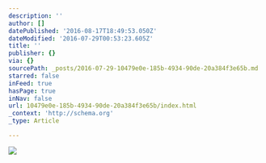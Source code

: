 ```yaml
---
description: ''
author: []
datePublished: '2016-08-17T18:49:53.050Z'
dateModified: '2016-07-29T00:53:23.605Z'
title: ''
publisher: {}
via: {}
sourcePath: _posts/2016-07-29-10479e0e-185b-4934-90de-20a384f3e65b.md
starred: false
inFeed: true
hasPage: true
inNav: false
url: 10479e0e-185b-4934-90de-20a384f3e65b/index.html
_context: 'http://schema.org'
_type: Article

---
```

![](https://the-grid-user-content.s3-us-west-2.amazonaws.com/c74666a2-ea5e-4858-86d1-c65ab70681da.jpg)
